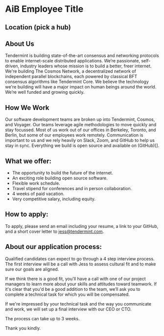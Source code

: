 # AiB Employee Title
## Location (pick a hub)

## About Us
Tendermint is building state-of-the-art consensus and networking protocols to enable internet-scale distributed applications. We’re passionate, self-driven, industry leaders whose mission is to build a better, freer internet. We're building The Cosmos Network, a decentralized network of independent parallel blockchains, each powered by classical BFT consensus algorithms like Tendermint Core. We believe the technology we're building will have a major impact on human beings around the world. We’re well funded and growing quickly.

## How We Work
Our software development teams are broken up into Tendermint, Cosmos, and Voyager. Our teams leverage agile methodologies to move quickly and stay focussed. Most of us work out of our offices in Berkeley, Toronto, and Berlin, but some of our employees work remotely. Communication is important to us and we rely heavily on Slack, Zoom, and GitHub to help us stay in sync. Everything we build is open source  and available on (GitHub)[].

<!-- these sections will change for each position
## We're looking for someone who has:
## What your primary responsibilities will be:
## What success looks like in this role: -->

## What we offer:
* The opportunity to build the future of the internet.
* An exciting role building open source software.
* Flexible work schedule.
* Travel stipend for conferences and in person collaboration.
* 4 weeks of paid vacation.
* Very competitive salary, including equity.

## How to apply:
To apply, please send an email including your resume, a link to your GitHub, and a short cover letter to jess@tendermint.com.

## About our application process:
Qualified candidates can expect to go through a 4 step interview process. The first interview will be a call with Jess to assess cultural fit and to make sure our goals are aligned.

If we think there is a good fit, you'll have a call with one of our project managers to learn more about your skills and attitudes toward teamwork. If it's clear that you'd be a good addition to the team, we’ll ask you to complete a technical task for which you will be compensated.

If we're impressed by your technical task and the way you communicate and work, we will set up a final interview with our CEO or CTO.

The process can take up to 3 weeks.

Thank you kindly.

